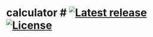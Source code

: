 # calculator #   [![Latest release](https://img.shields.io/github/release/Mojang/DataFixerUpper.svg)](https://github.com/super-system-studio/calculator/releases)   [![License](https://img.shields.io/github/license/Mojang/DataFixerUpper.svg)](https://github.com/super-system-studio/calculator/blob/master/LICENSE)
